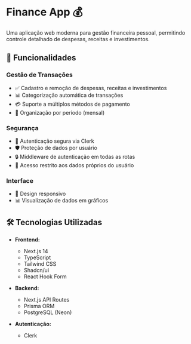 # Finance App 💰

Uma aplicação web moderna para gestão financeira pessoal, permitindo controle detalhado de despesas, receitas e investimentos.

## 🚀 Funcionalidades

### Gestão de Transações
- ✅ Cadastro e remoção de despesas, receitas e investimentos
- 📊 Categorização automática de transações
- 💳 Suporte a múltiplos métodos de pagamento
- 📅 Organização por período (mensal)

### Segurança
- 🔐 Autenticação segura via Clerk
- 🛡️ Proteção de dados por usuário
- 🔒 Middleware de autenticação em todas as rotas
- 👤 Acesso restrito aos dados próprios do usuário

### Interface
- 📱 Design responsivo
- 📊 Visualização de dados em gráficos

## 🛠️ Tecnologias Utilizadas

- **Frontend:**
  - Next.js 14
  - TypeScript
  - Tailwind CSS
  - Shadcn/ui
  - React Hook Form

- **Backend:**
  - Next.js API Routes
  - Prisma ORM
  - PostgreSQL (Neon)

- **Autenticação:**
  - Clerk
